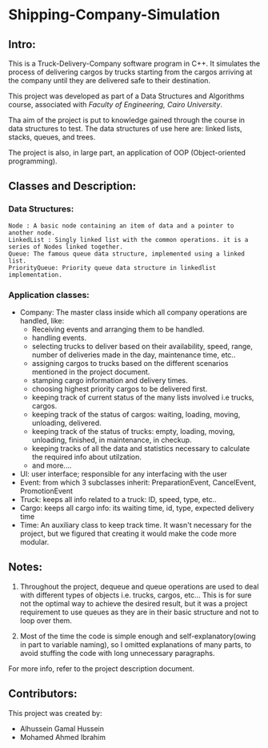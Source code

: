    # Shipping-Company-Simulation

## Intro:

This is a Truck-Delivery-Company software program in C++. It simulates the process of delivering cargos 
by trucks starting from the cargos arriving at the company until they are delivered safe to their destination.

This project was developed as part of a Data Structures and Algorithms course, associated with *Faculty of Engineering, Cairo University*.

Tha aim of the project is put to knowledge gained through the course in data structures to test.
The data structures of use here are: linked lists, stacks, queues, and trees.

The project is also, in large part, an application of OOP (Object-oriented programming).

## Classes and Description:
### Data Structures:
    Node : A basic node containing an item of data and a pointer to another node.
    LinkedList : Singly linked list with the common operations. it is a series of Nodes linked together.
    Queue: The famous queue data structure, implemented using a linked list.
    PriorityQueue: Priority queue data structure in linkedlist implementation.
### Application classes:
*    Company: The master class inside which all company operations are handled, like:
        - Receiving events and arranging them to be handled.
        - handling events.
        - selecting trucks to deliver based on their availability, speed, range, number of deliveries made in the day, maintenance time, etc..
        - assigning cargos to trucks based on the different scenarios mentioned in the project document.
        - stamping cargo information and delivery times.
        - choosing highest priority cargos to be delivered first.
        - keeping track of current status of the many lists involved i.e trucks, cargos.
        - keeping track of the status of cargos: waiting, loading, moving, unloading, delivered.
        - keeping track of the status of trucks: empty, loading, moving, unloading, finished, in maintenance, in checkup.
        - keeping tracks of all the data and statistics necessary to calculate the required info about utilzation.
        - and more....
*    UI: user interface; responsible for any interfacing with the user
*    Event: from which 3 subclasses inherit: PreparationEvent, CancelEvent, PromotionEvent
*    Truck: keeps all info related to a truck: ID, speed, type, etc..
*    Cargo: keeps all cargo info: its waiting time, id, type, expected delivery time
*    Time: An auxiliary class to keep track time. It wasn't necessary for the project, but we figured that creating it
    would make the code more modular.

## Notes:

1. Throughout the project, dequeue and queue operations are used to deal with different types of objects
i.e. trucks, cargos, etc... This is for sure not the optimal way to achieve the desired result, 
but it was a project requirement to use queues as they are in their basic structure and not to loop over them.

2. Most of the time the code is simple enough and self-explanatory(owing in part to variable naming), so I omitted
explanations of many parts, to avoid stuffing the code with long unnecessary paragraphs.


For more info, refer to the project description document.

## Contributors:
This project was created by:
*    Alhussein Gamal Hussein 
*    Mohamed Ahmed Ibrahim
